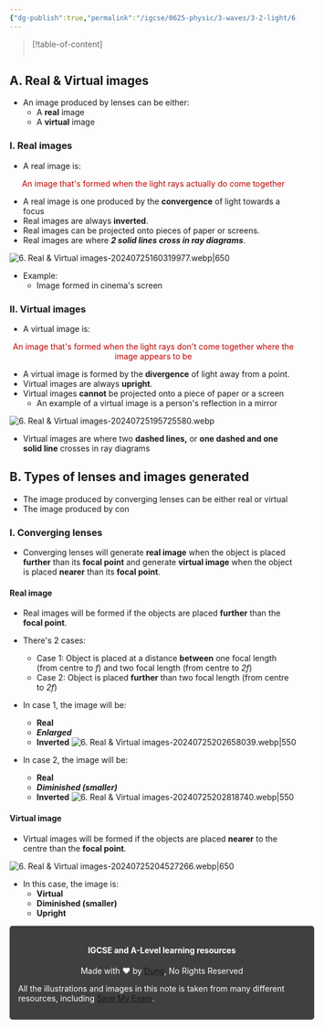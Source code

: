```yaml
---
{"dg-publish":true,"permalink":"/igcse/0625-physic/3-waves/3-2-light/6-real-and-virtual-images/"}
---
```


> [!table-of-content]
> ```table-of-contents
> ```

## A. Real & Virtual images
- An image produced by lenses can be either:
	- A **real** image
	- A **virtual** image

### I. Real images
- A real image is:

<center style="color:#c00000">An image that's formed when the light rays actually do come together</center>

- A real image is one produced by the **convergence** of light towards a focus
- Real images are always **inverted**.
- Real images can be projected onto pieces of paper or screens.
- Real images are where ***2 solid lines cross in ray diagrams***.

![6. Real & Virtual images-20240725160319977.webp|650](/img/user/IGCSE/0625%20-%20Physic/3.%20Waves/3.2.%20Light/Resources/6.%20Real%20&%20Virtual%20images-20240725160319977.webp)

- Example:
	- Image formed in cinema's screen

### II. Virtual images
- A virtual image is:

<center style="color:#c00000">An image that's formed when the light rays don't come together where the image appears to be</center>

- A virtual image is formed by the **divergence** of light away from a point.
- Virtual images are always **upright**.
- Virtual images **cannot** be projected onto a piece of paper or a screen
	- An example of a virtual image is a person's reflection in a mirror

![6. Real & Virtual images-20240725195725580.webp](/img/user/IGCSE/0625%20-%20Physic/3.%20Waves/3.2.%20Light/Resources/6.%20Real%20&%20Virtual%20images-20240725195725580.webp)

- Virtual images are where two **dashed lines,** or **one dashed and one solid line** crosses in ray diagrams

## B. Types of lenses and images generated
- The image produced by converging lenses can be either real or virtual
- The image produced by con

### I. Converging lenses
- Converging lenses will generate **real image** when the object is placed **further** than its **focal point** and generate **virtual image** when the object is placed **nearer** than its **focal point**.

#### Real image
- Real images will be formed if the objects are placed **further** than the **focal point**.

- There's 2 cases:
	- Case 1: Object is placed at a distance **between** one focal length (from centre to *f*) and two focal length (from centre to *2f*)
	- Case 2: Object is placed **further** than two focal length (from centre to *2f*)

- In case 1, the image will be:
	- **Real**
	- ***Enlarged***
	- **Inverted**
	![6. Real & Virtual images-20240725202658039.webp|550](/img/user/IGCSE/0625%20-%20Physic/3.%20Waves/3.2.%20Light/Resources/6.%20Real%20&%20Virtual%20images-20240725202658039.webp)
- In case 2, the image will be:
	- **Real**
	- ***Diminished (smaller)***
	- **Inverted**
	![6. Real & Virtual images-20240725202818740.webp|550](/img/user/IGCSE/0625%20-%20Physic/3.%20Waves/3.2.%20Light/Resources/6.%20Real%20&%20Virtual%20images-20240725202818740.webp)

#### Virtual image
- Virtual images will be formed if the objects are placed **nearer** to the centre than the **focal point**.

![6. Real & Virtual images-20240725204527266.webp|650](/img/user/IGCSE/0625%20-%20Physic/3.%20Waves/3.2.%20Light/Resources/6.%20Real%20&%20Virtual%20images-20240725204527266.webp)

- In this case, the image is:
	- **Virtual**
	- **Diminished (smaller)**
	- **Upright**



<div class="transclusion internal-embed is-loaded"><div class="markdown-embed">




<div style="background-color: #404040; padding:15px; border-radius: 5px; color: #fff; width: 100%">
<h4 style="text-align: center">IGCSE and A-Level learning resources</h4>
<p style="text-align: center">Made with ♥ by <a href="https://www.facebook.com/luong.tuandung.3/" target="_blank">Dung</a>, No Rights Reserved</p>
<p>All the illustrations and images in this note is taken from many different resources, including <a href="https://www.savemyexams.com/" target="_blank">Save My Exam</a>.</p>
</div>

</div></div>
